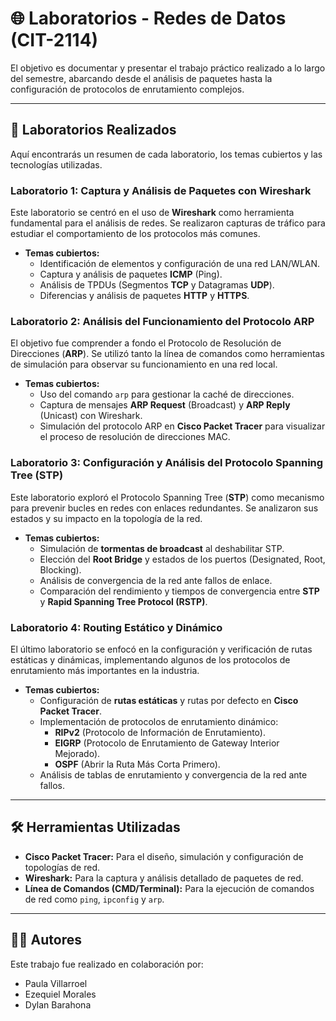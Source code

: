 # 🌐 Laboratorios - Redes de Datos (CIT-2114)

El objetivo es documentar y presentar el trabajo práctico realizado a lo largo del semestre, abarcando desde el análisis de paquetes hasta la configuración de protocolos de enrutamiento complejos.

---

## 🔬 Laboratorios Realizados

Aquí encontrarás un resumen de cada laboratorio, los temas cubiertos y las tecnologías utilizadas.

### **Laboratorio 1: Captura y Análisis de Paquetes con Wireshark**
Este laboratorio se centró en el uso de **Wireshark** como herramienta fundamental para el análisis de redes. Se realizaron capturas de tráfico para estudiar el comportamiento de los protocolos más comunes.

-   **Temas cubiertos:**
    -   Identificación de elementos y configuración de una red LAN/WLAN.
    -   Captura y análisis de paquetes **ICMP** (Ping).
    -   Análisis de TPDUs (Segmentos **TCP** y Datagramas **UDP**).
    -   Diferencias y análisis de paquetes **HTTP** y **HTTPS**.

### **Laboratorio 2: Análisis del Funcionamiento del Protocolo ARP**
El objetivo fue comprender a fondo el Protocolo de Resolución de Direcciones (**ARP**). Se utilizó tanto la línea de comandos como herramientas de simulación para observar su funcionamiento en una red local.

-   **Temas cubiertos:**
    -   Uso del comando `arp` para gestionar la caché de direcciones.
    -   Captura de mensajes **ARP Request** (Broadcast) y **ARP Reply** (Unicast) con Wireshark.
    -   Simulación del protocolo ARP en **Cisco Packet Tracer** para visualizar el proceso de resolución de direcciones MAC.

### **Laboratorio 3: Configuración y Análisis del Protocolo Spanning Tree (STP)**
Este laboratorio exploró el Protocolo Spanning Tree (**STP**) como mecanismo para prevenir bucles en redes con enlaces redundantes. Se analizaron sus estados y su impacto en la topología de la red.

-   **Temas cubiertos:**
    -   Simulación de **tormentas de broadcast** al deshabilitar STP.
    -   Elección del **Root Bridge** y estados de los puertos (Designated, Root, Blocking).
    -   Análisis de convergencia de la red ante fallos de enlace.
    -   Comparación del rendimiento y tiempos de convergencia entre **STP** y **Rapid Spanning Tree Protocol (RSTP)**.

### **Laboratorio 4: Routing Estático y Dinámico**
El último laboratorio se enfocó en la configuración y verificación de rutas estáticas y dinámicas, implementando algunos de los protocolos de enrutamiento más importantes en la industria.

-   **Temas cubiertos:**
    -   Configuración de **rutas estáticas** y rutas por defecto en **Cisco Packet Tracer**.
    -   Implementación de protocolos de enrutamiento dinámico:
        -   **RIPv2** (Protocolo de Información de Enrutamiento).
        -   **EIGRP** (Protocolo de Enrutamiento de Gateway Interior Mejorado).
        -   **OSPF** (Abrir la Ruta Más Corta Primero).
    -   Análisis de tablas de enrutamiento y convergencia de la red ante fallos.

---

## 🛠️ Herramientas Utilizadas

-   **Cisco Packet Tracer:** Para el diseño, simulación y configuración de topologías de red.
-   **Wireshark:** Para la captura y análisis detallado de paquetes de red.
-   **Línea de Comandos (CMD/Terminal):** Para la ejecución de comandos de red como `ping`, `ipconfig` y `arp`.

---

## 👨‍💻 Autores

Este trabajo fue realizado en colaboración por:

-   Paula Villarroel
-   Ezequiel Morales
-   Dylan Barahona
